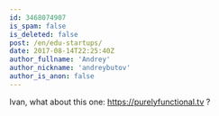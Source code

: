 ```yaml
---
id: 3468074907
is_spam: false
is_deleted: false
post: /en/edu-startups/
date: 2017-08-14T22:25:40Z
author_fullname: 'Andrey'
author_nickname: 'andreybutov'
author_is_anon: false
---
```


<p>Ivan, what about this one: <a href="https://purelyfunctional.tv" rel="nofollow noopener" title="https://purelyfunctional.tv">https://purelyfunctional.tv</a> ?</p>
